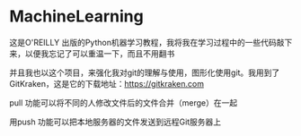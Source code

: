 # MachineLearning

这是O'REILLY 出版的Python机器学习教程，我将我在学习过程中的一些代码敲下来，以便我忘记了可以重温一下，而且不用翻书

并且我也以这个项目，来强化我对git的理解与使用，图形化使用git。我用到了GitKraken，这是它的下载地址：https://gitkraken.com

pull 功能可以将不同的人修改文件后的文件合并（merge）在一起


用push 功能可以把本地服务器的文件发送到远程Git服务器上
